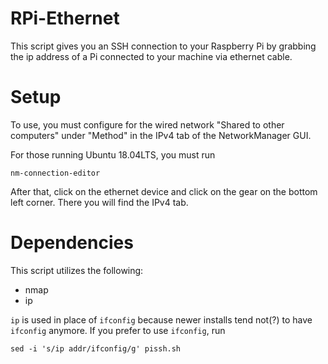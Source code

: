 # RPi-Ethernet

This script gives you an SSH connection to your Raspberry Pi by grabbing the ip address of a Pi connected to your machine via ethernet cable.

# Setup
To use, you must configure for the wired network "Shared to other computers" under "Method" in the IPv4 tab of the NetworkManager GUI.

For those running Ubuntu 18.04LTS, you must run

`nm-connection-editor`

After that, click on the ethernet device and click on the gear on the bottom left corner.  There you will find the IPv4 tab.

# Dependencies
This script utilizes the following:

- nmap
- ip

`ip` is used in place of `ifconfig` because newer installs tend not(?) to have `ifconfig` anymore.  If you prefer to use `ifconfig`, run

`sed -i 's/ip addr/ifconfig/g' pissh.sh`
